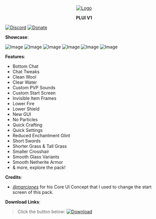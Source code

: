 <br/>
<p align="center">
  <a href="https://github.com/artsvn/PocketLoki">
    <img src="https://media.discordapp.net/attachments/1096894008111935644/1097615536428425309/20230418_041124.png" alt="Logo">
  </a>
  <b><p align="center">PLUI V1</p></b>
</p>

[![Discord](https://img.shields.io/badge/DISCORD-SERVER-A8AAD0)](https://discord.gg/R89XUt7uMa) [![Donate](https://img.shields.io/badge/DONATE-COFFEE-A6C1DF)](https://pocketloki.online/donate)

**Showcase**:

![Image](https://media.discordapp.net/attachments/1096894008111935644/1097227061678059580/Screenshot_20230417_004537.jpg)
![Image](https://cdn.discordapp.com/attachments/1096894008111935644/1097669115008790568/Screenshot_20230418_074322.jpg)
![Image](https://media.discordapp.net/attachments/1096894008111935644/1097227117416173628/Screenshot_20230417_015106.jpg)
![Image](https://media.discordapp.net/attachments/1096894008111935644/1097227129755816106/Screenshot_20230417_015204.jpg)
![Image](https://media.discordapp.net/attachments/1096894008111935644/1097227143144026273/Screenshot_20230417_015302.jpg)
![Image](https://media.discordapp.net/attachments/1096894008111935644/1097227223506878565/Screenshot_20230417_015429.jpg)

**Features**:
* Bottom Chat
* Chat Tweaks
* Clean Wool
* Clear Water
* Custom PVP Sounds
* Custom Start Screen
* Invisible Item Frames
* Lower Fire
* Lower Shield
* New GUI
* No Particles
* Quick Crafting
* Quick Settings
* Reduced Enchantment Glint
* Short Swords
* Shorter Grass & Tall Grass
* Smaller Crosshair
* Smooth Glass Variants
* Smooth Netherite Armor
* & more, explore the pack!

**Credits**:
* [_@marcjones_](https://twitter.com/_marcjones_?lang=en) for his Core UI Concept that I used to change the start screen of this pack.

**Download Links**:
> Click the button below:
> [![Download](https://img.shields.io/badge/DOWNLOAD-PLUI-F3D9B1)](https://link-center.net/640073/plui-v1)

